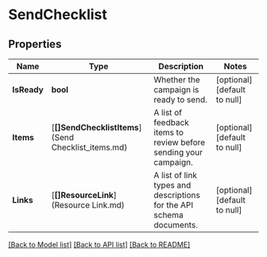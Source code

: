 # SendChecklist

## Properties
Name | Type | Description | Notes
------------ | ------------- | ------------- | -------------
**IsReady** | **bool** | Whether the campaign is ready to send. | [optional] [default to null]
**Items** | [**[]SendChecklistItems**](Send Checklist_items.md) | A list of feedback items to review before sending your campaign. | [optional] [default to null]
**Links** | [**[]ResourceLink**](Resource Link.md) | A list of link types and descriptions for the API schema documents. | [optional] [default to null]

[[Back to Model list]](../README.md#documentation-for-models) [[Back to API list]](../README.md#documentation-for-api-endpoints) [[Back to README]](../README.md)


